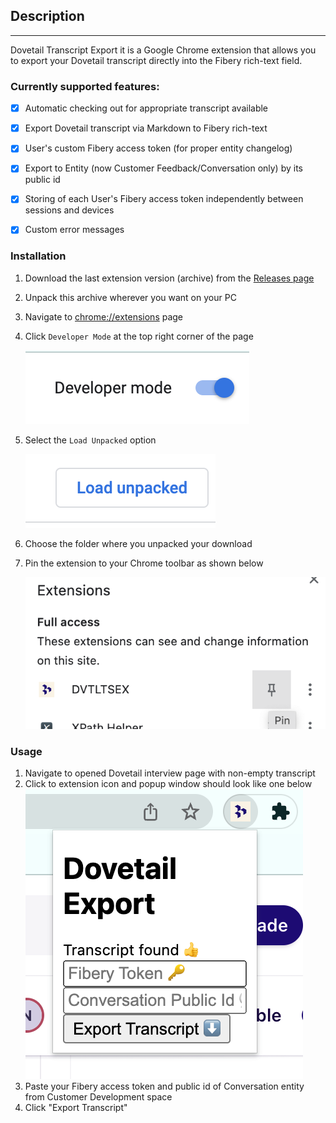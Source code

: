 ## Description

-----------------------------

Dovetail Transcript Export it is a Google Chrome extension that allows you to export your Dovetail transcript directly
into the Fibery rich-text field.

### Currently supported features:

- [x] Automatic checking out for appropriate transcript available

- [x] Export Dovetail transcript via Markdown to Fibery rich-text

- [x] User's custom Fibery access token (for proper entity changelog)

- [x] Export to Entity (now Customer Feedback/Conversation only) by its public id

- [x] Storing of each User's Fibery access token independently between sessions and devices

- [x] Custom error messages

### Installation

1. Download the last extension version (archive) from
   the [Releases page](https://github.com/infludb-inc/dovetail-export/releases "https://github.com/infludb-inc/dovetail-export/releases")

2. Unpack this archive wherever you want on your PC

3. Navigate to [chrome://extensions]( chrome://extensions " chrome://extensions") page

4. Click `Developer Mode` at the top right corner of the page

   ![Screenshot 2022-05-05 at 21.51.14.png](files/d2b748e8-515e-47c0-8f23-2f5de0bedc8d.png "")

5. Select the `Load Unpacked` option

   ![Screenshot 2022-05-05 at 21.51.22.png](files/d0753310-7382-4059-962f-b2cd5e6ef662.png "")

6. Choose the folder where you unpacked your download

7. Pin the extension to your Chrome toolbar as shown below

   ![Screenshot 2022-05-05 at 21.55.49.png](files/04a4085a-803c-49e6-a859-94d968183604.png "")

### Usage

1. Navigate to opened Dovetail interview page with non-empty transcript
2. Click to extension icon and popup window should look like one below
   ![Screenshot 2022-05-05 at 22.03.49.png](files/cd139536-29c8-4e32-ae98-fdc4d40263c0.png)
3. Paste your Fibery access token and public id of Conversation entity from Customer Development space
4. Click "Export Transcript"
